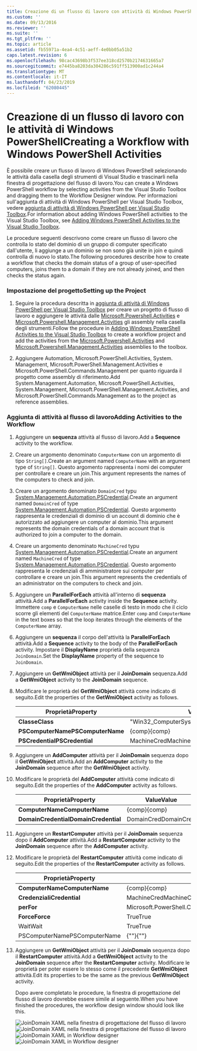```yaml
---
title: Creazione di un flusso di lavoro con attività di Windows PowerShell | Microsoft Docs
ms.custom: ''
ms.date: 09/13/2016
ms.reviewer: ''
ms.suite: ''
ms.tgt_pltfrm: ''
ms.topic: article
ms.assetid: fb55971a-4ea4-4c51-aeff-4e0bb05a51b2
caps.latest.revision: 6
ms.openlocfilehash: 98cac43698b3f537ee318cd2570b2174631665a7
ms.sourcegitcommit: e7445ba8203da304286c591ff513900ad1c244a4
ms.translationtype: MT
ms.contentlocale: it-IT
ms.lasthandoff: 04/23/2019
ms.locfileid: "62080445"
---
```

# <a name="creating-a-workflow-with-windows-powershell-activities"></a><span data-ttu-id="424d7-102">Creazione di un flusso di lavoro con le attività di Windows PowerShell</span><span class="sxs-lookup"><span data-stu-id="424d7-102">Creating a Workflow with Windows PowerShell Activities</span></span>

<span data-ttu-id="424d7-103">È possibile creare un flusso di lavoro di Windows PowerShell selezionando le attività dalla casella degli strumenti di Visual Studio e trascinarli nella finestra di progettazione del flusso di lavoro.</span><span class="sxs-lookup"><span data-stu-id="424d7-103">You can create a Windows PowerShell workflow by selecting activities from the Visual Studio Toolbox and dragging them to the Workflow Designer window.</span></span> <span data-ttu-id="424d7-104">Per informazioni sull'aggiunta di attività di Windows PowerShell per Visual Studio Toolbox, vedere [aggiunta di attività di Windows PowerShell per Visual Studio Toolbox](./adding-windows-powershell-activities-to-the-visual-studio-toolbox.md).</span><span class="sxs-lookup"><span data-stu-id="424d7-104">For information about adding Windows PowerShell activities to the Visual Studio Toolbox, see [Adding Windows PowerShell Activities to the Visual Studio Toolbox](./adding-windows-powershell-activities-to-the-visual-studio-toolbox.md).</span></span>

<span data-ttu-id="424d7-105">Le procedure seguenti descrivono come creare un flusso di lavoro che controlla lo stato del dominio di un gruppo di computer specificato dall'utente, li aggiunge a un dominio se non sono già unite in join e quindi controlla di nuovo lo stato.</span><span class="sxs-lookup"><span data-stu-id="424d7-105">The following procedures describe how to create a workflow that checks the domain status of a group of user-specified computers, joins them to a domain if they are not already joined, and then checks the status again.</span></span>

### <a name="setting-up-the-project"></a><span data-ttu-id="424d7-106">Impostazione del progetto</span><span class="sxs-lookup"><span data-stu-id="424d7-106">Setting up the Project</span></span>

1. <span data-ttu-id="424d7-107">Seguire la procedura descritta in [aggiunta di attività di Windows PowerShell per Visual Studio Toolbox](./adding-windows-powershell-activities-to-the-visual-studio-toolbox.md) per creare un progetto di flusso di lavoro e aggiungere le attività dalle [Microsoft.Powershell.Activities](/dotnet/api/Microsoft.PowerShell.Activities) e[ Microsoft.Powershell.Management.Activities](/dotnet/api/Microsoft.PowerShell.Management.Activities) gli assembly nella casella degli strumenti.</span><span class="sxs-lookup"><span data-stu-id="424d7-107">Follow the procedure in [Adding Windows PowerShell Activities to the Visual Studio Toolbox](./adding-windows-powershell-activities-to-the-visual-studio-toolbox.md) to create a workflow project and add the activities from the [Microsoft.Powershell.Activities](/dotnet/api/Microsoft.PowerShell.Activities) and [Microsoft.Powershell.Management.Activities](/dotnet/api/Microsoft.PowerShell.Management.Activities) assemblies to the toolbox.</span></span>

2. <span data-ttu-id="424d7-108">Aggiungere Automation, Microsoft.PowerShell.Activities, System. Management, Microsoft.PowerShell.Management.Activities e Microsoft.PowerShell.Commands.Management per quanto riguarda il progetto come assembly di riferimento.</span><span class="sxs-lookup"><span data-stu-id="424d7-108">Add System.Management.Automation, Microsoft.PowerShell.Activities, System.Management, Microsoft.PowerShell.Management.Activities, and Microsoft.PowerShell.Commands.Management as to the project as reference assemblies.</span></span>

### <a name="adding-activities-to-the-workflow"></a><span data-ttu-id="424d7-109">Aggiunta di attività al flusso di lavoro</span><span class="sxs-lookup"><span data-stu-id="424d7-109">Adding Activities to the Workflow</span></span>

1. <span data-ttu-id="424d7-110">Aggiungere un **sequenza** attività al flusso di lavoro.</span><span class="sxs-lookup"><span data-stu-id="424d7-110">Add a **Sequence** activity to the workflow.</span></span>

2. <span data-ttu-id="424d7-111">Creare un argomento denominato `ComputerName` con un argomento di tipo `String[]`.</span><span class="sxs-lookup"><span data-stu-id="424d7-111">Create an argument named `ComputerName` with an argument type of `String[]`.</span></span> <span data-ttu-id="424d7-112">Questo argomento rappresenta i nomi dei computer per controllare e creare un join.</span><span class="sxs-lookup"><span data-stu-id="424d7-112">This argument represents the names of the computers to check and join.</span></span>

3. <span data-ttu-id="424d7-113">Creare un argomento denominato `DomainCred` typu [System.Management.Automation.PSCredential](/dotnet/api/System.Management.Automation.PSCredential).</span><span class="sxs-lookup"><span data-stu-id="424d7-113">Create an argument named `DomainCred` of type [System.Management.Automation.PSCredential](/dotnet/api/System.Management.Automation.PSCredential).</span></span> <span data-ttu-id="424d7-114">Questo argomento rappresenta le credenziali di dominio di un account di dominio che è autorizzato ad aggiungere un computer al dominio.</span><span class="sxs-lookup"><span data-stu-id="424d7-114">This argument represents the domain credentials of a domain account that is authorized to join a computer to the domain.</span></span>

4. <span data-ttu-id="424d7-115">Creare un argomento denominato `MachineCred` typu [System.Management.Automation.PSCredential](/dotnet/api/System.Management.Automation.PSCredential).</span><span class="sxs-lookup"><span data-stu-id="424d7-115">Create an argument named `MachineCred` of type [System.Management.Automation.PSCredential](/dotnet/api/System.Management.Automation.PSCredential).</span></span> <span data-ttu-id="424d7-116">Questo argomento rappresenta le credenziali di amministratore sui computer per controllare e creare un join.</span><span class="sxs-lookup"><span data-stu-id="424d7-116">This argument represents the credentials of an administrator on the computers to check and join.</span></span>

5. <span data-ttu-id="424d7-117">Aggiungere un **ParallelForEach** attività all'interno di **sequenza** attività.</span><span class="sxs-lookup"><span data-stu-id="424d7-117">Add a **ParallelForEach** activity inside the **Sequence** activity.</span></span> <span data-ttu-id="424d7-118">Immettere `comp` e `ComputerName` nelle caselle di testo in modo che il ciclo scorre gli elementi del `ComputerName` matrice.</span><span class="sxs-lookup"><span data-stu-id="424d7-118">Enter `comp` and `ComputerName` in the text boxes so that the loop iterates through the elements of the `ComputerName` array.</span></span>

6. <span data-ttu-id="424d7-119">Aggiungere un **sequenza** il corpo dell'attività la **ParallelForEach** attività.</span><span class="sxs-lookup"><span data-stu-id="424d7-119">Add a **Sequence** activity to the body of the **ParallelForEach** activity.</span></span> <span data-ttu-id="424d7-120">Impostare il **DisplayName** proprietà della sequenza `JoinDomain`.</span><span class="sxs-lookup"><span data-stu-id="424d7-120">Set the **DisplayName** property of the sequence to `JoinDomain`.</span></span>

7. <span data-ttu-id="424d7-121">Aggiungere un **GetWmiObject** attività per il **JoinDomain** sequenza.</span><span class="sxs-lookup"><span data-stu-id="424d7-121">Add a **GetWmiObject** activity to the **JoinDomain** sequence.</span></span>

8. <span data-ttu-id="424d7-122">Modificare le proprietà del **GetWmiObject** attività come indicato di seguito.</span><span class="sxs-lookup"><span data-stu-id="424d7-122">Edit the properties of the **GetWmiObject** activity as follows.</span></span>

   |<span data-ttu-id="424d7-123">Proprietà</span><span class="sxs-lookup"><span data-stu-id="424d7-123">Property</span></span>|<span data-ttu-id="424d7-124">Value</span><span class="sxs-lookup"><span data-stu-id="424d7-124">Value</span></span>|
   |--------------|-----------|
   |<span data-ttu-id="424d7-125">**Classe**</span><span class="sxs-lookup"><span data-stu-id="424d7-125">**Class**</span></span>|<span data-ttu-id="424d7-126">"Win32_ComputerSystem"</span><span class="sxs-lookup"><span data-stu-id="424d7-126">"Win32_ComputerSystem"</span></span>|
   |<span data-ttu-id="424d7-127">**PSComputerName**</span><span class="sxs-lookup"><span data-stu-id="424d7-127">**PSComputerName**</span></span>|<span data-ttu-id="424d7-128">{comp}</span><span class="sxs-lookup"><span data-stu-id="424d7-128">{comp}</span></span>|
   |<span data-ttu-id="424d7-129">**PSCredential**</span><span class="sxs-lookup"><span data-stu-id="424d7-129">**PSCredential**</span></span>|<span data-ttu-id="424d7-130">MachineCred</span><span class="sxs-lookup"><span data-stu-id="424d7-130">MachineCred</span></span>|

9. <span data-ttu-id="424d7-131">Aggiungere un **AddComputer** attività per il **JoinDomain** sequenza dopo il **GetWmiObject** attività.</span><span class="sxs-lookup"><span data-stu-id="424d7-131">Add an **AddComputer** activity to the **JoinDomain** sequence after the **GetWmiObject** activity.</span></span>

10. <span data-ttu-id="424d7-132">Modificare le proprietà del **AddComputer** attività come indicato di seguito.</span><span class="sxs-lookup"><span data-stu-id="424d7-132">Edit the properties of the **AddComputer** activity as follows.</span></span>

    |<span data-ttu-id="424d7-133">Proprietà</span><span class="sxs-lookup"><span data-stu-id="424d7-133">Property</span></span>|<span data-ttu-id="424d7-134">Value</span><span class="sxs-lookup"><span data-stu-id="424d7-134">Value</span></span>|
    |--------------|-----------|
    |<span data-ttu-id="424d7-135">**ComputerName**</span><span class="sxs-lookup"><span data-stu-id="424d7-135">**ComputerName**</span></span>|<span data-ttu-id="424d7-136">{comp}</span><span class="sxs-lookup"><span data-stu-id="424d7-136">{comp}</span></span>|
    |<span data-ttu-id="424d7-137">**DomainCredential**</span><span class="sxs-lookup"><span data-stu-id="424d7-137">**DomainCredential**</span></span>|<span data-ttu-id="424d7-138">DomainCred</span><span class="sxs-lookup"><span data-stu-id="424d7-138">DomainCred</span></span>|

11. <span data-ttu-id="424d7-139">Aggiungere un **RestartComputer** attività per il **JoinDomain** sequenza dopo il **AddComputer** attività.</span><span class="sxs-lookup"><span data-stu-id="424d7-139">Add a **RestartComputer** activity to the **JoinDomain** sequence after the **AddComputer** activity.</span></span>

12. <span data-ttu-id="424d7-140">Modificare le proprietà del **RestartComputer** attività come indicato di seguito.</span><span class="sxs-lookup"><span data-stu-id="424d7-140">Edit the properties of the **RestartComputer** activity as follows.</span></span>

    |<span data-ttu-id="424d7-141">Proprietà</span><span class="sxs-lookup"><span data-stu-id="424d7-141">Property</span></span>|<span data-ttu-id="424d7-142">Value</span><span class="sxs-lookup"><span data-stu-id="424d7-142">Value</span></span>|
    |--------------|-----------|
    |<span data-ttu-id="424d7-143">**ComputerName**</span><span class="sxs-lookup"><span data-stu-id="424d7-143">**ComputerName**</span></span>|<span data-ttu-id="424d7-144">{comp}</span><span class="sxs-lookup"><span data-stu-id="424d7-144">{comp}</span></span>|
    |<span data-ttu-id="424d7-145">**Credenziali**</span><span class="sxs-lookup"><span data-stu-id="424d7-145">**Credential**</span></span>|<span data-ttu-id="424d7-146">MachineCred</span><span class="sxs-lookup"><span data-stu-id="424d7-146">MachineCred</span></span>|
    |<span data-ttu-id="424d7-147">**per**</span><span class="sxs-lookup"><span data-stu-id="424d7-147">**For**</span></span>|<span data-ttu-id="424d7-148">Microsoft.PowerShell.Commands.WaitForServiceTypes.PowerShell</span><span class="sxs-lookup"><span data-stu-id="424d7-148">Microsoft.PowerShell.Commands.WaitForServiceTypes.PowerShell</span></span>|
    |<span data-ttu-id="424d7-149">**Force**</span><span class="sxs-lookup"><span data-stu-id="424d7-149">**Force**</span></span>|<span data-ttu-id="424d7-150">True</span><span class="sxs-lookup"><span data-stu-id="424d7-150">True</span></span>|
    |<span data-ttu-id="424d7-151">Wait</span><span class="sxs-lookup"><span data-stu-id="424d7-151">Wait</span></span>|<span data-ttu-id="424d7-152">True</span><span class="sxs-lookup"><span data-stu-id="424d7-152">True</span></span>|
    |<span data-ttu-id="424d7-153">PSComputerName</span><span class="sxs-lookup"><span data-stu-id="424d7-153">PSComputerName</span></span>|<span data-ttu-id="424d7-154">{""}</span><span class="sxs-lookup"><span data-stu-id="424d7-154">{""}</span></span>|

13. <span data-ttu-id="424d7-155">Aggiungere un **GetWmiObject** attività per il **JoinDomain** sequenza dopo il **RestartComputer** attività.</span><span class="sxs-lookup"><span data-stu-id="424d7-155">Add a **GetWmiObject** activity to the **JoinDomain** sequence after the **RestartComputer** activity.</span></span> <span data-ttu-id="424d7-156">Modificare le proprietà per poter essere lo stesso come il precedente **GetWmiObject** attività.</span><span class="sxs-lookup"><span data-stu-id="424d7-156">Edit its properties to be the same as the previous **GetWmiObject** activity.</span></span>

    <span data-ttu-id="424d7-157">Dopo avere completato le procedure, la finestra di progettazione del flusso di lavoro dovrebbe essere simile al seguente.</span><span class="sxs-lookup"><span data-stu-id="424d7-157">When you have finished the procedures, the workflow design window should look like this.</span></span>

    <span data-ttu-id="424d7-158">![JoinDomain XAML nella finestra di progettazione del flusso di lavoro](../media/joindomainworkflow.png)
    ![JoinDomain XAML nella finestra di progettazione del flusso di lavoro](../media/joindomainworkflow.png "JoinDomainWorkflow")</span><span class="sxs-lookup"><span data-stu-id="424d7-158">![JoinDomain XAML in Workflow designer](../media/joindomainworkflow.png)
![JoinDomain XAML in Workflow designer](../media/joindomainworkflow.png "JoinDomainWorkflow")</span></span>